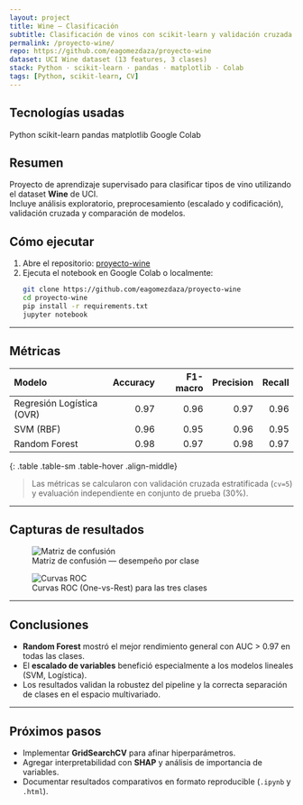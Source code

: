 ```yaml
---
layout: project
title: Wine — Clasificación
subtitle: Clasificación de vinos con scikit-learn y validación cruzada
permalink: /proyecto-wine/
repo: https://github.com/eagomezdaza/proyecto-wine
dataset: UCI Wine dataset (13 features, 3 clases)
stack: Python · scikit-learn · pandas · matplotlib · Colab
tags: [Python, scikit-learn, CV]
---
```


## Tecnologías usadas
<div class="d-flex flex-wrap gap-2 mb-3">
  <span class="badge bg-primary">Python</span>
  <span class="badge bg-info text-dark">scikit-learn</span>
  <span class="badge bg-secondary">pandas</span>
  <span class="badge bg-success">matplotlib</span>
  <span class="badge bg-dark">Google Colab</span>
</div>

## Resumen
Proyecto de aprendizaje supervisado para clasificar tipos de vino utilizando el dataset **Wine** de UCI.  
Incluye análisis exploratorio, preprocesamiento (escalado y codificación), validación cruzada y comparación de modelos.

## Cómo ejecutar
1. Abre el repositorio: <a href="https://github.com/eagomezdaza/proyecto-wine" target="_blank" rel="noopener">proyecto-wine</a>  
2. Ejecuta el notebook en Google Colab o localmente:
   ```bash
   git clone https://github.com/eagomezdaza/proyecto-wine
   cd proyecto-wine
   pip install -r requirements.txt
   jupyter notebook
   ```

---

## Métricas

| Modelo                    | Accuracy | F1-macro | Precision | Recall |
|:------------------------- | -------: | -------: | --------: | -----: |
| Regresión Logística (OVR) | 0.97     | 0.96     | 0.97      | 0.96   |
| SVM (RBF)                 | 0.96     | 0.95     | 0.96      | 0.95   |
| Random Forest             | 0.98     | 0.97     | 0.98      | 0.97   |
{: .table .table-sm .table-hover .align-middle}


> Las métricas se calcularon con validación cruzada estratificada (`cv=5`) y evaluación independiente en conjunto de prueba (30%).

---

## Capturas de resultados
<div class="gallery row g-3">
  <div class="col-md-6">
    <figure class="figure w-100">
      <img class="img-fluid rounded border" src="{{ site.baseurl }}/assets/images/wine/confusion-matrix.png" alt="Matriz de confusión">
      <figcaption class="figure-caption">Matriz de confusión — desempeño por clase</figcaption>
    </figure>
  </div>
  <div class="col-md-6">
    <figure class="figure w-100">
      <img class="img-fluid rounded border" src="{{ site.baseurl }}/assets/images/wine/roc-curves.png" alt="Curvas ROC">
      <figcaption class="figure-caption">Curvas ROC (One-vs-Rest) para las tres clases</figcaption>
    </figure>
  </div>
</div>


---

## Conclusiones
- **Random Forest** mostró el mejor rendimiento general con AUC > 0.97 en todas las clases.  
- El **escalado de variables** benefició especialmente a los modelos lineales (SVM, Logística).  
- Los resultados validan la robustez del pipeline y la correcta separación de clases en el espacio multivariado.

---

## Próximos pasos
- Implementar **GridSearchCV** para afinar hiperparámetros.  
- Agregar interpretabilidad con **SHAP** y análisis de importancia de variables.  
- Documentar resultados comparativos en formato reproducible (`.ipynb` y `.html`).
